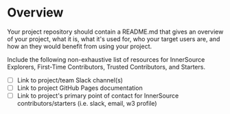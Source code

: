 # Overview
Your project repository should contain a README.md that gives an overview of your project, what it is, what it's used for, who your target users are, and how an they would benefit from using your project. 

Include the following non-exhaustive list of resources for InnerSource Explorers, First-Time Contributors, Trusted Contributors, and Starters.
- [ ] Link to project/team Slack channel(s)
- [ ] Link to project GitHub Pages documentation
- [ ] Link to project's primary point of contact for InnerSource contributors/starters (i.e. slack, email, w3 profile)
